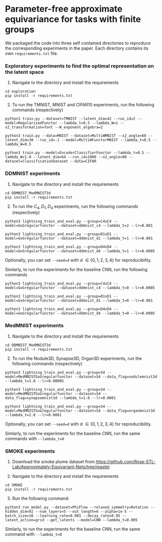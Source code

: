 # Parameter-free approximate equivariance for tasks with finite groups


We packaged the code into three self contained directories to reproduce the corresponding experiments in the paper. Each directory contains its own `requirements.txt` file.


### Exploratory experiments to find the optimal representation on the latent space
1. Navigate to the directory and install the requirements
```
cd exploration
pip install -r requirements.txt
```

2. To run the TMNIST, MNIST and CIFAR10 experiments, run the following commands (respectively)
```
python3 train.py --dataset=TMNIST --latent_dim=42 --run_id=2 --model=RegularizedFunctor --lambda_t=0.5 --lambda_W=1 --x2_transformation=font --W_exponent_algebra=2 

python3 train.py --data=MNIST --dataset=MultiWMNIST --x2_angle=60 --latent_dim=30 --run_id=-1 --model=MultiWFunctorMNIST --lambda_t=0.5 --lambda_W=0.5

python3 train.py --model=EncoderClassifierFunctor --lambda_t=0.5 --lambda_W=1.0 --latent_dim=64 --run_id=1000 --x2_angle=90 --dataset=ClassificationDataset --data=CIFAR
```

### DDMNIST experiments
1. Navigate to the directory and install the requirements
```
cd DDMNIST_MedMNIST3d
pip install -r requirements.txt
```

2. To run the $C_4, D_1, D_4$ experiments, run the following commands (respectively)
```
python3 lightning_train_and_eval.py --group=C4xC4 --model=GxGregularfunctor --dataset=ddmnist_c4 --lambda_t=2 --lr=0.001

python3 lightning_train_and_eval.py --group=D1xD1 --model=GxGregularfunctor --dataset=ddmnist_d1 --lambda_t=1 --lr=0.001

python3 lightning_train_and_eval.py --group=D4xD4 --model=GxGregularfunctor --dataset=ddmnist_d4 --lambda_t=1 --lr=0.0005
```
Optionally, you can set `--seed=d` with d $\in\{0,1,2,3,4\}$ for reproducibility.

Simlarly, to run the experiments for the baseline CNN, run the following commands
```
python3 lightning_train_and_eval.py --group=C4xC4 --model=GxGregularfunctor --dataset=ddmnist_c4 --lambda_t=0 --lr=0.0005

python3 lightning_train_and_eval.py --group=D1xD1 --model=GxGregularfunctor --dataset=ddmnist_d1 --lambda_t=0 --lr=0.001

python3 lightning_train_and_eval.py --group=D4xD4 --model=GxGregularfunctor --dataset=ddmnist_d4 --lambda_t=0 --lr=0.0005
``` 


### MedMNIST experiments
1. Navigate to the directory and install the requirements
```
cd DDMNIST_MedMNIST3d
pip install -r requirements.txt
```

2. To run the Nodule3D, Synapse3D, Organ3D experiments, run the following commands (respectively)
```
python3 lightning_train_and_eval.py --group=S4 --model=MedMNISTGxGregularfunctor --dataset=S4 --data_flag=nodulemnist3d --lambda_t=1.0 --lr=0.00005

python3 lightning_train_and_eval.py --group=S4 --model=MedMNISTGxGregularfunctor --dataset=S4 --data_flag=synapsemnist3d --lambda_t=1.0 --lr=0.0001

python3 lightning_train_and_eval.py --group=S4 --model=MedMNISTGxGregularfunctor --dataset=S4 --data_flag=organmnist3d --lambda_t=2.0 --lr=0.0001
```

Optionally, you can set `--seed=d` with d $\in\{0,1,2,3,4\}$ for reproducibility.

Simlarly, to run the experiments for the baseline CNN, run the same commands with `--lambda_t=0`


### SMOKE experiments
1. Download the smoke plume dataset from https://github.com/Rose-STL-Lab/Approximately-Equivariant-Nets/tree/master

2. Navigate to the directory and install the requirements
```
cd SMOKE
pip install -r requirements.txt
```

3. Run the following command:
```
python3 run_model.py --dataset=PhiFlow --relaxed_symmetry=Rotation --hidden_dim=92 --num_layers=5 --out_length=6 --alpha=1e-5 --batch_size=16 --learning_rate=0.001 --decay_rate=0.95 --latent_action=grid --get_latents --model=CNN --lambda_t=0.005
```
Simlarly, to run the experiments for the baseline CNN, run the same command with `--lambda_t=0`